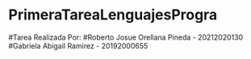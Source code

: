 # PrimeraTareaLenguajesProgra
#Tarea Realizada Por:
#Roberto Josue Orellana Pineda - 20212020130
#Gabriela Abigail Ramirez - 20192000655
